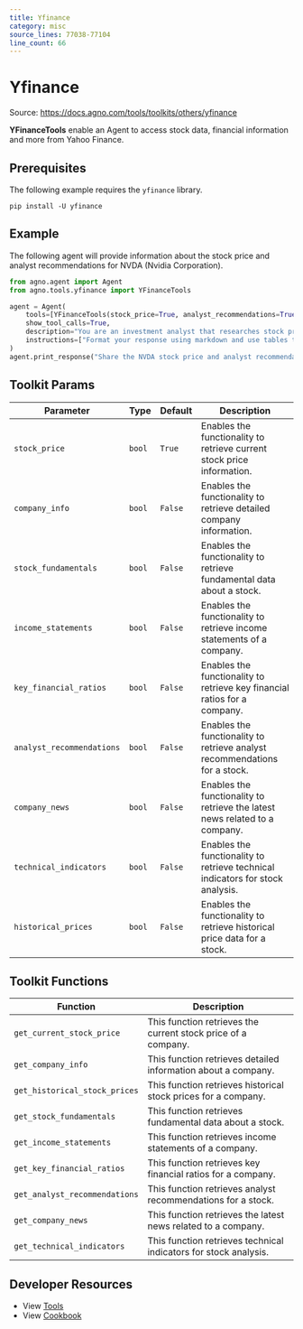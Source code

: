 ```yaml
---
title: Yfinance
category: misc
source_lines: 77038-77104
line_count: 66
---
```


# Yfinance
Source: https://docs.agno.com/tools/toolkits/others/yfinance



**YFinanceTools** enable an Agent to access stock data, financial information and more from Yahoo Finance.

## Prerequisites

The following example requires the `yfinance` library.

```shell
pip install -U yfinance
```

## Example

The following agent will provide information about the stock price and analyst recommendations for NVDA (Nvidia Corporation).

```python cookbook/tools/yfinance_tools.py
from agno.agent import Agent
from agno.tools.yfinance import YFinanceTools

agent = Agent(
    tools=[YFinanceTools(stock_price=True, analyst_recommendations=True, stock_fundamentals=True)],
    show_tool_calls=True,
    description="You are an investment analyst that researches stock prices, analyst recommendations, and stock fundamentals.",
    instructions=["Format your response using markdown and use tables to display data where possible."],
)
agent.print_response("Share the NVDA stock price and analyst recommendations", markdown=True)
```

## Toolkit Params

| Parameter                 | Type   | Default | Description                                                                    |
| ------------------------- | ------ | ------- | ------------------------------------------------------------------------------ |
| `stock_price`             | `bool` | `True`  | Enables the functionality to retrieve current stock price information.         |
| `company_info`            | `bool` | `False` | Enables the functionality to retrieve detailed company information.            |
| `stock_fundamentals`      | `bool` | `False` | Enables the functionality to retrieve fundamental data about a stock.          |
| `income_statements`       | `bool` | `False` | Enables the functionality to retrieve income statements of a company.          |
| `key_financial_ratios`    | `bool` | `False` | Enables the functionality to retrieve key financial ratios for a company.      |
| `analyst_recommendations` | `bool` | `False` | Enables the functionality to retrieve analyst recommendations for a stock.     |
| `company_news`            | `bool` | `False` | Enables the functionality to retrieve the latest news related to a company.    |
| `technical_indicators`    | `bool` | `False` | Enables the functionality to retrieve technical indicators for stock analysis. |
| `historical_prices`       | `bool` | `False` | Enables the functionality to retrieve historical price data for a stock.       |

## Toolkit Functions

| Function                      | Description                                                      |
| ----------------------------- | ---------------------------------------------------------------- |
| `get_current_stock_price`     | This function retrieves the current stock price of a company.    |
| `get_company_info`            | This function retrieves detailed information about a company.    |
| `get_historical_stock_prices` | This function retrieves historical stock prices for a company.   |
| `get_stock_fundamentals`      | This function retrieves fundamental data about a stock.          |
| `get_income_statements`       | This function retrieves income statements of a company.          |
| `get_key_financial_ratios`    | This function retrieves key financial ratios for a company.      |
| `get_analyst_recommendations` | This function retrieves analyst recommendations for a stock.     |
| `get_company_news`            | This function retrieves the latest news related to a company.    |
| `get_technical_indicators`    | This function retrieves technical indicators for stock analysis. |

## Developer Resources

* View [Tools](https://github.com/agno-agi/agno/blob/main/libs/agno/agno/tools/yfinance.py)
* View [Cookbook](https://github.com/agno-agi/agno/blob/main/cookbook/tools/yfinance_tools.py)


